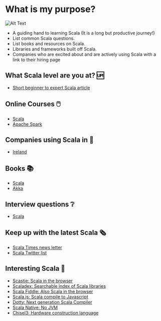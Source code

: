 
# What is my purpose?

![Alt Text](http://i.imgur.com/EdK1bag.gif)
* A guiding hand to learning Scala (It is a long but productive journey!)
* List common Scala questions.
* List books and resources on Scala.
* Libraries and frameworks built off Scala.
* Companies who are excited about and are actively using Scala with a link to their hiring page


## What Scala level are you at? 🆙

* [Short beginner to expert Scala article](/articles/scala-level.md) 

## Online Courses 🖱️
* [Scala](/courses/scala.md)
* [Apache Spark](/courses/apache-spark.md)

## Companies using Scala in 👔

* [Ireland](/companies/ireland.md)

## Books 📚

* [Scala](/books/scala.md)
* [Akka](/books/akka.md)

## Interview questions ❔

* [Scala](/questions/scala.md)

## Keep up with the latest Scala 🗞️
 
 * [Scala Times news letter](http://scalatimes.com/)
 * [Scala Twitter list](https://twitter.com/ConorFennell/lists/scala)

## Interesting Scala 🤔

* [Scastie: Scala in the browser](https://scastie.scala-lang.org/)
* [Scaladex: Searchable index of Scala libraries](https://index.scala-lang.org/)
* [Scala Fiddle: Also Scala in the browser](https://scalafiddle.io/)
* [Scala.js: Scala compile to Javascript](https://www.scala-js.org/)
* [Dotty: Next generation Scala Compiler](http://dotty.epfl.ch/)
* [Scala Native: No JVM](http://www.scala-native.org/en/latest/)
* [Chisel3: Hardware construction language](https://chisel.eecs.berkeley.edu/)
